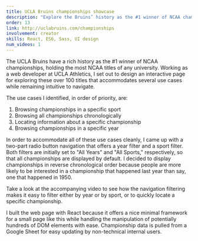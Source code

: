 ```yaml
---
title: UCLA Bruins championships showcase
description: "Explore the Bruins’ history as the #1 winner of NCAA championships"
order: 13
link: http://uclabruins.com/championships
involvement: creator
skills: React, ES6, Sass, UI design
num_videos: 1
---
```


The UCLA Bruins have a rich history as the #1 winner of NCAA championships, holding the most NCAA titles of any university. Working as a web developer at UCLA Athletics, I set out to design an interactive page for exploring these over 100 titles that accommodates several use cases while remaining intuitive to navigate.

The use cases I identified, in order of priority, are:

1. Browsing championships in a specific sport
2. Browsing all championships chronologically
4. Locating information about a specific championship
3. Browsing championships in a specific year

In order to accommodate all of these use cases cleanly, I came up with a two-part radio button navigation that offers a year filter and a sport filter. Both filters are initially set to "All Years" and "All Sports," respectively, so that all championships are displayed by default. I decided to display championships in reverse chronological order because people are more likely to be interested in a championship that happened last year than say, one that happened in 1950.

Take a look at the accompanying video to see how the navigation filtering makes it easy to filter either by year or by sport, or to quickly locate a specific championship.

I built the web page with React because it offers a nice minimal framework for a small page like this while handling the manipulation of potentially hundreds of DOM elements with ease. Championship data is pulled from a Google Sheet for easy updating by non-technical internal users.
